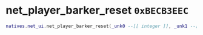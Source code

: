 # net_player_barker_reset `0xBECB3EEC`

```lua
natives.net_ui.net_player_barker_reset(_unk0 --[[ integer ]], _unk1 --[[ integer ]], _unk2 --[[ integer ]], _unk3 --[[ integer ]])
```